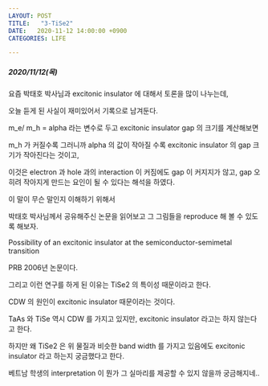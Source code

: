 ```yaml
---
LAYOUT: POST
TITLE:   "3-TiSe2"
DATE:   2020-11-12 14:00:00 +0900
CATEGORIES: LIFE

---
```




#####  2020/11/12(목)


요즘 박태호 박사님과 excitonic insulator 에 대해서 토론을 많이 나누는데, 

오늘 듣게 된 사실이 재미있어서 기록으로 남겨둔다.

m_e/ m_h = alpha 라는 변수로 두고 excitonic insulator gap 의 크기를 계산해보면

m_h 가 커질수록 그러니까 alpha 의 값이 작아질 수록 excitonic insulator 의 gap 크기가 작아진다는 것이고,

이것은 electron 과 hole 과의 interaction 이 커짐에도 gap 이 커지지가 않고, 
gap 오히려 작아지게 만드는 요인이 될 수 있다는 해석을 하였다.

이 말이 무슨 말인지 이해하기 위해서 

박태호 박사님께서 공유해주신 논문을 읽어보고 그 그림들을 reproduce 해 볼 수 있도록 해보자.

Possibility of an excitonic insulator at the semiconductor-semimetal transition

PRB 2006년 논문이다.



그리고 이런 연구를 하게 된 이유는 TiSe2 의 특이성 때문이라고 한다. 

CDW 의 원인이 excitonic insulator 때문이라는 것이다.

TaAs 와 TiSe 역시 CDW 를 가지고 있지만, excitonic insulator 라고는 하지 않는다고 한다.

하지만 왜 TiSe2 은 위 물질과 비슷한 band width 를 가지고 있음에도 excitonic insulator 라고 하는지 궁금했다고 한다.


베트남 학생의 interpretation 이 뭔가 그 실마리를 제공할 수 있지 않을까 궁금해지네..





